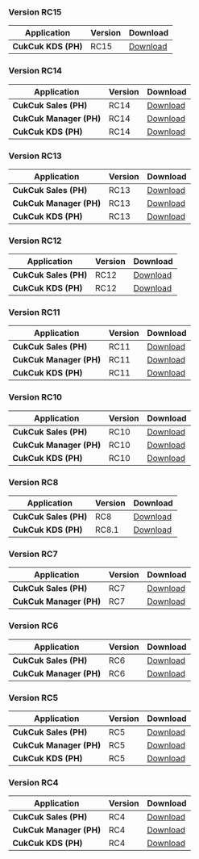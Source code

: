 ### Version RC15

| Application | Version | Download |
|---|---|---|
| **CukCuk KDS (PH)** | RC15 | [Download](https://github.com/CukCuk-US/CukCuk-PH/releases/download/RC15/KDS_RC15_0_0_0.apk) |

### Version RC14

| Application | Version | Download |
|---|---|---|
| **CukCuk Sales (PH)** | RC14 | [Download](https://github.com/CukCuk-US/CukCuk-PH/releases/download/RC14/Sales_RC14_0_0_0.apk) |
| **CukCuk Manager (PH)** | RC14 | [Download](https://github.com/CukCuk-US/CukCuk-PH/releases/download/RC14/Manager_RC14_0_0_0.apk) |
| **CukCuk KDS (PH)** | RC14 | [Download](https://github.com/CukCuk-US/CukCuk-PH/releases/download/RC14/KDS_RC14_0_0_0.apk) |


### Version RC13

| Application | Version | Download |
|---|---|---|
| **CukCuk Sales (PH)** | RC13 | [Download](https://github.com/CukCuk-US/CukCuk-PH/releases/download/RC13/Sales_RC13_0_0_0.apk) |
| **CukCuk Manager (PH)** | RC13 | [Download](https://github.com/CukCuk-US/CukCuk-PH/releases/download/RC13/Manager_RC13_0_0_0.apk) |
| **CukCuk KDS (PH)** | RC13 | [Download](https://github.com/CukCuk-US/CukCuk-PH/releases/download/RC13/KDS_RC13_0_0_0.apk) |

### Version RC12

| Application | Version | Download |
|---|---|---|
| **CukCuk Sales (PH)** | RC12 | [Download](https://github.com/CukCuk-US/CukCuk-PH/releases/download/RC12/Sale_RC12_0_0_0.apk) |
| **CukCuk KDS (PH)** | RC12 | [Download](https://github.com/CukCuk-US/CukCuk-PH/releases/download/RC12/KDS_RC12_0_0_0.apk) |

### Version RC11

| Application | Version | Download |
|---|---|---|
| **CukCuk Sales (PH)** | RC11 | [Download](https://github.com/CukCuk-US/CukCuk-PH/releases/download/RC11/Sales_RC11_0_0_0.apk) |
| **CukCuk Manager (PH)** | RC11 | [Download](https://github.com/CukCuk-US/CukCuk-PH/releases/download/RC11/Manager_RC11_0_0_0.apk) |
| **CukCuk KDS (PH)** | RC11 | [Download](https://github.com/CukCuk-US/CukCuk-PH/releases/download/RC11/KDS_RC11_0_0_0.apk) |

### Version RC10

| Application | Version | Download |
|---|---|---|
| **CukCuk Sales (PH)** | RC10 | [Download](https://github.com/CukCuk-US/CukCuk-PH/releases/download/RC10/Sales_RC10_0_0_0.apk) |
| **CukCuk Manager (PH)** | RC10 | [Download](https://github.com/CukCuk-US/CukCuk-PH/releases/download/RC10/Manager_RC10_0_0_0.apk) |
| **CukCuk KDS (PH)** | RC10 | [Download](https://github.com/CukCuk-US/CukCuk-PH/releases/download/RC10/KDS_RC10_0_0_0.apk) |

### Version RC8

| Application | Version | Download |
|---|---|---|
| **CukCuk Sales (PH)** | RC8 | [Download](https://github.com/CukCuk-US/CukCuk-PH/releases/download/RC8/Sale_RC8_0_0_0.apk) |
| **CukCuk KDS (PH)** | RC8.1 | [Download](https://github.com/CukCuk-US/CukCuk-PH/releases/download/RC8.1/KDS_RC8_1_0_0.apk) |

### Version RC7

| Application | Version | Download |
|---|---|---|
| **CukCuk Sales (PH)** | RC7 | [Download](https://github.com/CukCuk-US/CukCuk-PH/releases/download/RC7/Sale_RC7_0_0_0.apk) |
| **CukCuk Manager (PH)** | RC7 | [Download](https://github.com/CukCuk-US/CukCuk-PH/releases/download/RC7/Manager_RC7_0_0_0.apk) |

### Version RC6

| Application | Version | Download |
|---|---|---|
| **CukCuk Sales (PH)** | RC6 | [Download](https://github.com/CukCuk-US/CukCuk-PH/releases/download/RC6/Sale_RC6_0_0_0.apk) |
| **CukCuk Manager (PH)** | RC6 | [Download](https://github.com/CukCuk-US/CukCuk-PH/releases/download/RC6/Manager_RC6_0_0_0.apk) |

### Version RC5

| Application | Version | Download |
|---|---|---|
| **CukCuk Sales (PH)** | RC5 | [Download](https://github.com/CukCuk-US/CukCuk-PH/releases/download/RC5/Sales_RC5.apk) |
| **CukCuk Manager (PH)** | RC5 | [Download](https://github.com/CukCuk-US/CukCuk-PH/releases/download/RC5/Manager_RC5.apk) |
| **CukCuk KDS (PH)** | RC5 | [Download](https://github.com/CukCuk-US/CukCuk-PH/releases/download/RC5/KDS_RC5.apk) |

### Version RC4

| Application | Version | Download |
|---|---|---|
| **CukCuk Sales (PH)** | RC4 | [Download](https://github.com/CukCuk-US/CukCuk-PH/releases/download/RC4/Sales_RC4.apk) |
| **CukCuk Manager (PH)** | RC4 | [Download](https://github.com/CukCuk-US/CukCuk-PH/releases/download/RC4/Manager_RC4.apk) |
| **CukCuk KDS (PH)** | RC4 | [Download](https://github.com/CukCuk-US/CukCuk-PH/releases/download/RC4/KDS_RC4.apk) |
